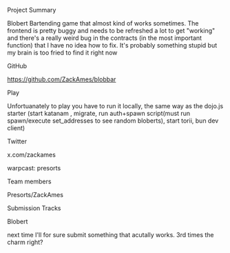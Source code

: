 Project Summary

Blobert Bartending game that almost kind of works sometimes. The frontend is pretty buggy and needs to be refreshed a lot to get "working" and there's a really weird bug in the contracts (in the most important function) that I have no idea how to fix. It's probably something stupid but my brain is too fried to find it right now

GitHub

https://github.com/ZackAmes/blobbar

Play

Unfortuanately to play you have to run it locally, the same way as the dojo.js starter (start katanam , migrate, run auth+spawn script(must run spawn/execute set_addresses to see random bloberts), start torii, bun dev client)

Twitter

x.com/zackames 

warpcast: presorts


Team members

Presorts/ZackAmes


Submission Tracks

Blobert


next time I'll for sure submit something that acutally works. 3rd times the charm right?
